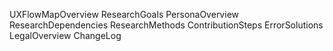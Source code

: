 UXFlowMapOverview
ResearchGoals
PersonaOverview
ResearchDependencies
ResearchMethods
ContributionSteps
ErrorSolutions
LegalOverview
ChangeLog
